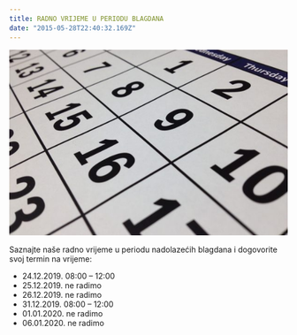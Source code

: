 ```yaml
---
title: RADNO VRIJEME U PERIODU BLAGDANA
date: "2015-05-28T22:40:32.169Z"
---
```

![ ](./post4.jpg)

Saznajte naše radno vrijeme u periodu nadolazećih blagdana i dogovorite svoj termin na vrijeme:

* 24.12.2019. 08:00 – 12:00
* 25.12.2019. ne radimo
* 26.12.2019. ne radimo
* 31.12.2019. 08:00 – 12:00
* 01.01.2020. ne radimo
* 06.01.2020. ne radimo
